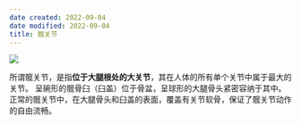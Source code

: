 ```yaml
---
date created: 2022-09-04
date modified: 2022-09-04
title: 髋关节
---
```

![](https://img.oldwinter.top/20220904215326.png)

所谓髋关节，是指**位于大腿根处的大关节**，其在人体的所有单个关节中属于最大的关节。 呈碗形的髋骨臼（臼盖）位于骨盆，呈球形的大腿骨头紧密容纳于其中。 正常的髋关节中，在大腿骨头和臼盖的表面，覆盖有关节软骨，保证了髋关节动作的自由流畅。